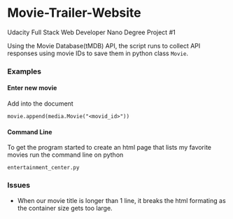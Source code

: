 # Movie-Trailer-Website
Udacity Full Stack Web Developer Nano Degree Project #1

Using the Movie Database(tMDB) API, the script runs to collect API responses using movie IDs to save them in python class `Movie`. 

### Examples 

#### Enter new movie
Add into the document
```
movie.append(media.Movie("<movid_id>"))
```

#### Command Line
To get the program started to create an html page that lists my favorite movies run the command line on python
```
entertainment_center.py
```

### Issues
* When our movie title is longer than 1 line, it breaks the html formating as the container size gets too large.

